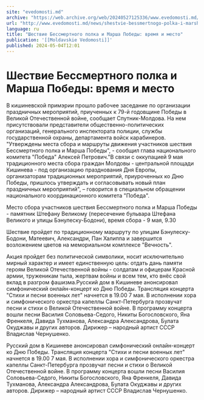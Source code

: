 ```yaml
---
site: "evedomosti.md"
archive: "https://web.archive.org/web/20240527125336/www.evedomosti.md/news/shestvie-bessmertnogo-polka-i-marsha-pobedy-vremya-i-mesto"
url: "http://www.evedomosti.md/news/shestvie-bessmertnogo-polka-i-marsha-pobedy-vremya-i-mesto"
language: ru
title: "Шествие Бессмертного полка и Марша Победы: время и место"
publication: '[[Moldavskie Vedomosti]]'
published: 2024-05-04T12:01
---
```


# Шествие Бессмертного полка и Марша Победы: время и место

В кишиневской примэрии прошло рабочее заседание по организации праздничных мероприятий, приученных к 79-й годовщине Победы в Великой Отечественной войне, сообщает Спутник-Молдова. На нем присутствовали представители общественно-политических организаций, генерального инспектората полиции, службы государственной охраны, департамента войск карабинеров. "Утверждены места сбора и маршруты движения участников шествия Бессмертного полка и Марша Победы", - сообщил глава национального комитета "Победа" Алексей Петрович."В связи с оккупацией 9 мая традиционного места сбора граждан Молдовы - центральной площади Кишинева - под организацию празднования Дня Европы, организаторам традиционных мероприятий, приуроченных ко Дню Победы, пришлось утверждать и согласовывать новый план праздничных мероприятий", – говорится в специальном обращении национального координационного комитета "Победа".

Место сбора участников шествия Бессмертного полка и Марша Победы - памятник Штефану Великому (пересечение бульвара Штефана Великого и улицы Бэнулеску-Бодони), время сбора - 9 мая, 9.30

Шествие пройдет по традиционному маршруту по улицам Бэнулеску-Бодони, Матеевич, Александри, Пан Халиппа и завершится возложением цветов на мемориальном комплексе "Вечность".

Акция пройдет без политической символики, носит исключительно мирный характер и имеет единственную цель: отдать дань памяти героям Великой Отечественной войны - солдатам и офицерам Красной армии, труженикам тыла, жертвам войны и всем тем, кто внёс свой вклад в разгром фашизма.Русский дом в Кишиневе анонсировал симфонический онлайн-концерт ко Дню Победы. Трансляция концерта "Стихи и песни военных лет" начнется в 19.00 7 мая. В исполнении хора и симфонического оркестра капеллы Санкт-Петербурга прозвучат песни и стихи о Великой Отечественной войне. В программу концерта вошли песни Василия Соловьева-Седого, Никиты Богословского, Яна Френкеля, Давида Тухманова, Александра Александрова, Булата Окуджавы и других авторов. Дирижер – народный артист СССР Владислав Чернушенко.

Русский дом в Кишиневе анонсировал симфонический онлайн-концерт ко Дню Победы. Трансляция концерта "Стихи и песни военных лет" начнется в 19.00 7 мая. В исполнении хора и симфонического оркестра капеллы Санкт-Петербурга прозвучат песни и стихи о Великой Отечественной войне. В программу концерта вошли песни Василия Соловьева-Седого, Никиты Богословского, Яна Френкеля, Давида Тухманова, Александра Александрова, Булата Окуджавы и других авторов. Дирижер – народный артист СССР Владислав Чернушенко.